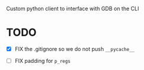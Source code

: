Custom python client to interface with GDB on the CLI
# TODO
- [x] FIX the .gitignore so we do not push `__pycache__`
- [ ] FIX padding for `p_regs`

